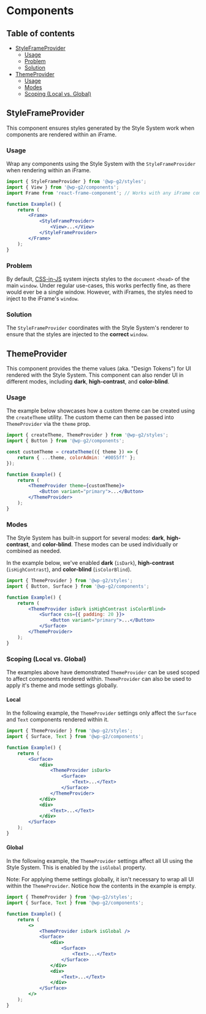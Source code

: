 # Components

## Table of contents

<!-- START doctoc generated TOC please keep comment here to allow auto update -->
<!-- DON'T EDIT THIS SECTION, INSTEAD RE-RUN doctoc TO UPDATE -->


- [StyleFrameProvider](#styleframeprovider)
  - [Usage](#usage)
  - [Problem](#problem)
  - [Solution](#solution)
- [ThemeProvider](#themeprovider)
  - [Usage](#usage-1)
  - [Modes](#modes)
  - [Scoping (Local vs. Global)](#scoping-local-vs-global)

<!-- END doctoc generated TOC please keep comment here to allow auto update -->

## StyleFrameProvider

This component ensures styles generated by the Style System work when components are rendered within an iFrame.

### Usage

Wrap any components using the Style System with the `StyleFrameProvider` when rendering within an iFrame.

```jsx
import { StyleFrameProvider } from '@wp-g2/styles';
import { View } from '@wp-g2/components';
import Frame from 'react-frame-component'; // Works with any iFrame component.

function Example() {
	return (
		<Frame>
			<StyleFrameProvider>
				<View>...</View>
			</StyleFrameProvider>
		</Frame>
	);
}
```

### Problem

By default, [CSS-in-JS](https://emotion.sh/docs/introduction) system injects styles to the `document` `<head>` of the main `window`. Under regular use-cases, this works perfectly fine, as there would ever be a single window. However, with iFrames, the styles need to inject to the iFrame's `window`.

### Solution

The `StyleFrameProvider` coordinates with the Style System's renderer to ensure that the styles are injected to the **correct** `window`.

## ThemeProvider

This component provides the theme values (aka. "Design Tokens") for UI rendered with the Style System. This component can also render UI in different modes, including **dark**, **high-contrast**, and **color-blind**.

### Usage

The example below showcases how a custom theme can be created using the `createTheme` utility. The custom theme can then be passed into `ThemeProvider` via the `theme` prop.

```jsx
import { createTheme, ThemeProvider } from '@wp-g2/styles';
import { Button } from '@wp-g2/components';

const customTheme = createTheme(({ theme }) => {
	return { ...theme, colorAdmin: '#0055ff' };
});

function Example() {
	return (
		<ThemeProvider theme={customTheme}>
			<Button variant="primary">...</Button>
		</ThemeProvider>
	);
}
```

### Modes

The Style System has built-in support for several modes: **dark**, **high-contrast**, and **color-blind**. These modes can be used individually or combined as needed.

In the example below, we've enabled **dark** (`isDark`), **high-contrast** (`isHighContrast`), and **color-blind** (`isColorBlind`).

```jsx
import { ThemeProvider } from '@wp-g2/styles';
import { Button, Surface } from '@wp-g2/components';

function Example() {
	return (
		<ThemeProvider isDark isHighContrast isColorBlind>
			<Surface css={{ padding: 20 }}>
				<Button variant="primary">...</Button>
			</Surface>
		</ThemeProvider>
	);
}
```

### Scoping (Local vs. Global)

The examples above have demonstrated `ThemeProvider` can be used scoped to affect components rendered within. `ThemeProvider` can also be used to apply it's theme and mode settings globally.

#### Local

In the following example, the `ThemeProvider` settings only affect the `Surface` and `Text` components rendered within it.

```jsx
import { ThemeProvider } from '@wp-g2/styles';
import { Surface, Text } from '@wp-g2/components';

function Example() {
	return (
		<Surface>
			<div>
				<ThemeProvider isDark>
					<Surface>
						<Text>...</Text>
					</Surface>
				</ThemeProvider>
			</div>
			<div>
				<Text>...</Text>
			</div>
		</Surface>
	);
}
```

#### Global

In the following example, the `ThemeProvider` settings affect all UI using the Style System. This is enabled by the `isGlobal` property.

Note: For applying theme settings globally, it isn't necessary to wrap all UI within the `ThemeProvider`. Notice how the contents in the example is empty.

```jsx
import { ThemeProvider } from '@wp-g2/styles';
import { Surface, Text } from '@wp-g2/components';

function Example() {
	return (
		<>
			<ThemeProvider isDark isGlobal />
			<Surface>
				<div>
					<Surface>
						<Text>...</Text>
					</Surface>
				</div>
				<div>
					<Text>...</Text>
				</div>
			</Surface>
		</>
	);
}
```
